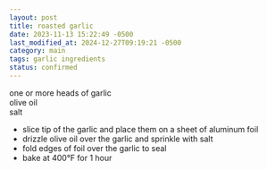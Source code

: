 ```yaml
---
layout: post
title: roasted garlic
date: 2023-11-13 15:22:49 -0500
last_modified_at: 2024-12-27T09:19:21 -0500
category: main
tags: garlic ingredients
status: confirmed
---
```


one or more heads of garlic  
olive oil  
salt
* slice tip of the garlic and place them on a sheet of aluminum foil
* drizzle olive oil over the garlic and sprinkle with salt
* fold edges of foil over the garlic to seal
* bake at 400°F for 1 hour
